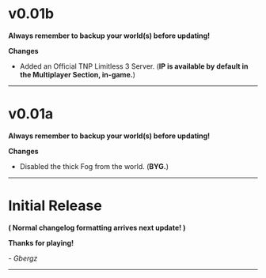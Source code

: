 <h1>v0.01b</h1>

**Always remember to backup your world(s) before updating!**

**Changes**
- Added an Official TNP Limitless 3 Server. (**IP is available by default in the Multiplayer Section, in-game.**)

---------------

<h1>v0.01a</h1>

**Always remember to backup your world(s) before updating!**

**Changes**
- Disabled the thick Fog from the world. (**BYG.**)

---------------

<h1>Initial Release</h1>

**( Normal changelog formatting arrives next update! )**

**Thanks for playing!**

*- Gbergz*

---------------
